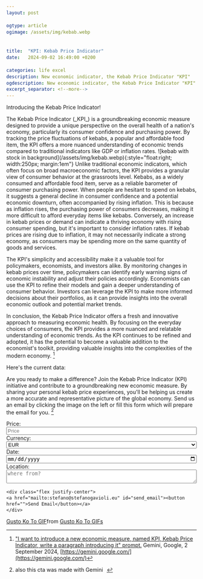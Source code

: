 ```yaml
---
layout: post

ogtype: article
ogimage: /assets/img/kebab.webp


title:  "KPI: Kebab Price Indicator"
date:   2024-09-02 16:49:00 +0200

categories: life excel
description: New economic indicator, the Kebab Price Indicator "KPI"
ogdescription: New economic indicator, the Kebab Price Indicator "KPI"
excerpt_separator: <!--more-->
---
```


Introducing the Kebab Price Indicator! 
<div class="gif chart" style="float:left"></div>
The Kebab Price Indicator (_KPI_) is a groundbreaking economic measure designed to provide a unique perspective on the overall health of a nation's economy, particularly its consumer confidence and purchasing power. By tracking the price fluctuations of kebabs, a popular and affordable food item, the KPI offers a more nuanced understanding of economic trends compared to traditional indicators like GDP or inflation rates.
<!--more-->
![kebab with stock in background](/assets/img/kebab.webp){:style="float:right; width:250px; margin:1em"}
Unlike traditional economic indicators, which often focus on broad macroeconomic factors, the KPI provides a granular view of consumer behavior at the grassroots level. Kebabs, as a widely consumed and affordable food item, serve as a reliable barometer of consumer purchasing power. When people are hesitant to spend on kebabs, it suggests a general decline in consumer confidence and a potential economic downturn, often accompanied by rising inflation. This is because as inflation rises, the purchasing power of consumers decreases, making it more difficult to afford everyday items like kebabs. Conversely, an increase in kebab prices or demand can indicate a thriving economy with rising consumer spending, but it's important to consider inflation rates. If kebab prices are rising due to inflation, it may not necessarily indicate a strong economy, as consumers may be spending more on the same quantity of goods and services.

The KPI's simplicity and accessibility make it a valuable tool for policymakers, economists, and investors alike. By monitoring changes in kebab prices over time, policymakers can identify early warning signs of economic instability and adjust their policies accordingly. Economists can use the KPI to refine their models and gain a deeper understanding of consumer behavior. Investors can leverage the KPI to make more informed decisions about their portfolios, as it can provide insights into the overall economic outlook and potential market trends.

In conclusion, the Kebab Price Indicator offers a fresh and innovative approach to measuring economic health. By focusing on the everyday choices of consumers, the KPI provides a more nuanced and relatable understanding of economic trends. As the KPI continues to be refined and adopted, it has the potential to become a valuable addition to the economist's toolkit, providing valuable insights into the complexities of the modern economy. [^1]

Here's the current data:
<script src="https://d3js.org/d3.v6.js"></script>
<div id="my_dataviz"></div>

Are you ready to make a difference? Join the Kebab Price Indicator (KPI) initiative and contribute to a groundbreaking new economic measure. By sharing your personal kebab price experiences, you'll be helping us create a more accurate and representative picture of the global economy. Send us an email by clicking the image on the left or fill this form which will prepare the email for you. [^2]

<div style="display:grid; flex-direction: row; justify-content: center; align-items: center">
    <label for="price">Price: </label>
    <input id="price" type="number" placeholder="Price" min=0 onKeyUp="sendEmail()">
    <label for="currency">Currency: </label>
    <select name="currency" id="currency" onchange="sendEmail()">
        <option value="EUR">EUR</option>
        <option value="USD">USD</option>
        <option value="GBP">GBP</option>
        <option value="CHF">CHF</option>
        <option value="Other <please put your currency here>">Other, please put it in the email, sorry I'm lazy</option>
    </select>
    <label for="date">Date: </label>
    <input  id="date" type="date" onchange="sendEmail()">
    <label for="location">Location: </label>
    <textarea id="location" placeholder="where from?" onKeyUp="sendEmail()"></textarea>

    <div class="flex justify-center">
    <a href="mailto:stefano@stefanogavioli.eu" id="send_email"><button href="">Send Email</button></a>
    </div>
</div>

<div class="tenor-gif-embed" data-postid="26581555" data-share-method="host" data-aspect-ratio="1.01911" data-width="330px"><a href="https://tenor.com/view/gusto-ko-to-gif-26581555">Gusto Ko To GIF</a>from <a href="https://tenor.com/search/gusto+ko+to-gifs">Gusto Ko To GIFs</a></div> <script type="text/javascript" async src="https://tenor.com/embed.js"></script>

[^1]: ["I want to introduce a new economic measure, named KPI, Kebab Price Indicator, write a paragraph introducing it" prompt.](https://g.co/gemini/share/a1b478fb2e5c)
    Gemini, Google, 2 September 2024,
    [https://gemini.google.com/](https://gemini.google.com/)

[^2]: <div style="display: flex;flex-direction: row;justify-content: flex-start;align-items: center;"><span>also this cta was made with Gemini </span> <div class = "gif ieEvil" style="margin-left: 10px"></div><div>

<script>
    function sendEmail() {
        var link = document.getElementById('send_email');
        var price = document.getElementById('price').value;
        var currency = document.getElementById('currency').value;
        var date = document.getElementById('date').value;
        var location = document.getElementById('location').value;
        var dateObj = new Date(date)
        var subject = "KPI contribution from " + location + ", " + (dateObj.getMonth()+1) + "-"+dateObj.getFullYear();
        var message = "Hello, I'm happy to contribute to the KPI initiative. Here's my experience |Date: " + date + "| Price: " + price + "| From: " + location + "| Kind regards -- "
        var email = "stefano@stefanogavioli.eu";
        var href = "mailto:" + email + "?subject=" + subject + "&body=" + message;
        link.setAttribute("href", href);
    }
</script>

<script>

// set the dimensions and margins of the graph
const margin = {top: 10, right: 60, bottom: 30, left: 60},
    width = Math.min(document.documentElement.clientWidth,1300)- margin.left - margin.right,
    height = Math.min(document.documentElement.clientWidth,400) - margin.bottom;

// append the svg object to the body of the page
const svg = d3.select("#my_dataviz")
  .append("svg")
    .attr("width", width + margin.left + margin.right)
    .attr("height", height + margin.top + margin.bottom)
  .append("g")
    .attr("transform", `translate(${margin.left},${margin.top})`);

//Read the data
d3.csv("https://stefanogavioli.eu/assets/kpi/kpi.csv",

  // When reading the csv, I must format variables:
  function(d){
    return { date : d3.timeParse("%Y-%m-%d")(d.date), value : d.value }
  }).then(

  // Now I can use this dataset:
  function(data) {

    // Add X axis --> it is a date format
    const x = d3.scaleTime()
      .domain(d3.extent(data, function(d) { return d.date; }))
      .range([ 0, width ]);
    svg.append("g")
      .attr("transform", `translate(0, ${height})`)
      .call(d3.axisBottom(x).ticks(d3.timeYear));

    // Add Y axis
    const y = d3.scaleLinear()
      .domain([0, d3.max(data, function(d) { return +d.value; })])
      .range([ height, 0 ]);
    svg.append("g")
      .call(d3.axisLeft(y));

    // Add the line
    svg.append("path")
      .datum(data)
      .attr("fill", "none")
      .attr("stroke", "steelblue")
      .attr("stroke-width", 1.5)
      .attr("d", d3.line()
        .x(function(d) { return x(d.date) })
        .y(function(d) { return y(d.value) })
        )

    svg.append("text")
        .attr("class", "y label")
        .attr("text-anchor", "mid")
        .attr("dy", ".75em")
        .attr("transform", `translate(-50, ${height/2}) rotate(-90)`)
        .text("EUR");

})
</script>
